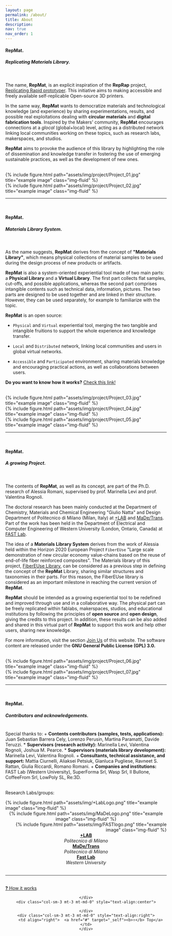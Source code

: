 ```yaml
---
layout: page
permalink: /about/
title: About
description:
nav: true
nav_order: 1
---
```


<h4>RepMat.</h4>
<h5><i><b>Rep</b>licating <b>Mat</b>erials Library.</i></h5>
<br>

The name, <strong>RepMat</strong>, is an explicit inspiration of the <strong>RepRap</strong> project, [Replicating Rapid prototyper](https://reprap.org/wiki/RepRap). This initiative aims to making accessible and freely available self-replicable Open-source 3D printers.

In the same way, <strong>RepMat</strong> wants to democratize materials and technological knowledge (and experience) by sharing experimentations, results, and possible real exploitations dealing with <strong>circular materials</strong> and <strong>digital fabrication tools</strong>. Inspired by the Makers' community, <strong>RepMat</strong> encourages connections at a <i>glocal</i> (global+local) level, acting as a distributed network linking local communities working on these topics, such as research labs, makerspaces, and studios.

<strong>RepMat</strong> aims to provoke the audience of this library by highlighting the role of dissemination and knowledge transfer in fostering the use of emerging sustainable practices, as well as the development of new ones.

<br>
<div class="row justify-content-sm-center">
<div class="col-sm-4 mt-3 mt-md-0">
      {% include figure.html path="assets/img/project/Project_01.jpg" title="example image" class="img-fluid" %}
    </div>
<div class="col-sm-8 mt-3 mt-md-0">
        {% include figure.html path="assets/img/project/Project_02.jpg" title="example image" class="img-fluid" %}
    </div>
</div>
<hr>

<br>
<h4>RepMat.</h4>
<h5><i>Materials Library <b>System</b>.</i></h5>
<br>

As the name suggests, <strong>RepMat</strong> derives from the concept of <strong>"Materials Library"</strong>, which means physical collections of material samples to be used during the design process of new products or artifacts.

<strong>RepMat</strong> is also a system-oriented experiential tool made of two main parts: a <strong>Physical Library</strong> and a <strong>Virtual Library</strong>. The first part collects flat samples, cut-offs, and possible applications, whereas the second part comprises intangible contents such as technical data, information, pictures. The two parts are designed to be used together and are linked in their structure. However, they can be used separately, for example to familiarize with the topic.

<b>RepMat</b> is an open source:
* `Physical` and `Virtual` experiential tool, merging the two tangible and intangible fruitions to support the whole experience and knowledge transfer.
- `Local` and `Distributed` network, linking local  communities and users in global virtual networks.
+ `Accessible` and `Participated` environment, sharing materials knowledge and encouraging practical actions, as well as collaborations between users.

<strong>Do you want to know how it works?</strong> <a href="/howitworks/" target="_self">Check this link!</a>

<br>
<div class="row">
    <div class="col-sm mt-3 mt-md-0">
        {% include figure.html path="assets/img/project/Project_03.jpg" title="example image" class="img-fluid" %}
    </div>
    <div class="col-sm mt-3 mt-md-0">
        {% include figure.html path="assets/img/project/Project_04.jpg" title="example image" class="img-fluid" %}
    </div>
    <div class="col-sm mt-3 mt-md-0">
        {% include figure.html path="assets/img/project/Project_05.jpg" title="example image" class="img-fluid" %}
    </div>
</div>
<hr>

<br>
<h4>RepMat.</h4>
<h5><i>A growing <b>Project</b>.</i></h5>
<br>

The contents of <strong>RepMat</strong>, as well as its concept, are part of the Ph.D. research of Alessia Romani, supervised by prof. Marinella Levi and prof. Valentina Rognoli.

The doctoral research has been mainly conducted at the Department of Chemistry, Materials and Chemical Engineering "Giulio Natta" and Design Department of Politecnico di Milano (Milan, Italy) at [+LAB](piulab.it) and [MaDe/Trans](https://www.linkedin.com/company/materials-for-transitions-polimi/?originalSubdomain=it). Part of the work has been held in the Department of Electrical and Computer Engineering of Western University (London, Ontario, Canada) at [FAST Lab](https://www.appropedia.org/Category:FAST).

The idea of a <strong>Materials Library System</strong> derives from the work of Alessia held within the Horizon 2020 European Project `FiberEUse` "Large scale demonstration of new circular economy value-chains based on the reuse of end-of-life fiber reinforced composites". The Materials library of this project, [FiberEUse Library](https://fibereuselibrary.com/), can be considered as a previous step in defining the concept of the <strong>RepMat</strong> Library, sharing similar structures and taxonomies in their parts. For this reason, the FiberEUse library is considered as an important milestone in reaching the current version of <strong>RepMat</strong>.

<strong>RepMat</strong> should be intended as a growing experiential tool to be redefined and improved through use and in a collaborative way. The physical part can be freely replicated within fablabs, makerspaces, studios, and educational institutions by following the principles of <strong>open source</strong> and <strong>open design</strong>, giving the credits to this project. In addition, these results can be also added and shared in this virtual part of <strong>RepMat</strong> to support this work and help other users, sharing new knowledge.

For more information, visit the section [Join Us](joinus/) of this website. The software content are released under the <strong>GNU General Public License (GPL) 3.0.</strong>

<br>
<div class="row justify-content-sm-center">
<div class="col-sm-8 mt-3 mt-md-0">
        {% include figure.html path="assets/img/project/Project_06.jpg" title="example image" class="img-fluid" %}
    </div>
    <div class="col-sm-4 mt-3 mt-md-0">
      {% include figure.html path="assets/img/project/Project_07.jpg" title="example image" class="img-fluid" %}
    </div>
</div>
<hr>

<br>
<h4>RepMat.</h4>
<h5><i>Contributors and acknowledgements.</i></h5>

<br>
Special thanks to:
+ <b>Contents contributors (samples, tests, applications):</b> Juan Sebastian Barrera Cely, Lorenzo Perusin, Martina Paramatti, Davide Teruzzi.
* <b>Supervisors (research activity):</b> Marinella Levi, Valentina Rognoli, Joshua M. Pearce.
* <b>Supervisors (materials library development):</b> Marinella Levi, Valentina Rognoli.
+ <b>Consultants, technical assistance, and support:</b> Mattia Ciurnelli, Aliaksei Petsiuk, Gianluca Pugliese, Ravneet S. Rattan, Giulia Riccardi, Romano Romani.
+ <b>Companies and institutions:</b> FAST Lab (Western University), SuperForma Srl, Wasp Srl, Il Bullone, CoffeeFrom Srl, LowPoly SL, Re:3D.

<br>Research Labs/groups:
<br>
<div class="row justify-content-center align-items-center">
    <div class="col-sm-3 mt-3 mt-md-0" style="text-align:left">
    {% include figure.html path="assets/img/+LabLogo.png" title="example image" class="img-fluid" %}
    </div>
    <div class="col-sm-1 mt-3 mt-md-0" style="text-align:left">
    </div>
    <div class="col-sm-3 mt-3 mt-md-0" style="text-align:center">
    {% include figure.html path="assets/img/MaDeLogo.png" title="example image" class="img-fluid" %}
    </div>
    <div class="col-sm-1 mt-3 mt-md-0" style="text-align:left">
    </div>
    <div class="col-sm-3 mt-3 mt-md-0" style="text-align:right">
    {% include figure.html path="assets/img/FASTlogo.png" title="example image" class="img-fluid" %}
    </div>
</div>
<div class="row justify-content-sm-center">
    <div class="col-sm-3 mt-3 mt-md-0" style="text-align:center">
    <b><a href="piulab.it">+LAB</a></b>
    <br><i>Politecnico di Milano</i>
    </div>
    <div class="col-sm-1 mt-3 mt-md-0" style="text-align:left">
    </div>
    <div class="col-sm-3 mt-3 mt-md-0" style="text-align:center">
    <b><a href="https://www.linkedin.com/company/materials-for-transitions-polimi/?originalSubdomain=it">MaDe/Trans</a></b>
    <br><i>Politecnico di Milano</i>
    </div>
    <div class="col-sm-1 mt-3 mt-md-0" style="text-align:left">
    </div>
    <div class="col-sm-3 mt-3 mt-md-0" style="text-align:center">
    <b><a href="https://www.appropedia.org/FAST">Fast Lab</a></b>
    <br><i>Western University</i>
    </div>
</div>

<br>
<hr>

<br>
<div class="row justify-content-sm-center">
    <div class="col-sm-3 mt-3 mt-md-0" style="text-align:left">
    <a href="/howitworks/" target="_self"><b>?</b> How it works</a></div>
    <div class="col-sm-3 mt-3 mt-md-0" style="text-align:center">

    </div>
    <div class="col-sm-3 mt-3 mt-md-0" style="text-align:center">

    </div>
    <div class="col-sm-3 mt-3 mt-md-0" style="text-align:right">
        <td align="right">  <a href="#" target="_self"><b>↑</b> Top</a></td>
    </div>
</div>

